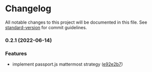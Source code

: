 # Changelog

All notable changes to this project will be documented in this file. See [standard-version](https://github.com/conventional-changelog/standard-version) for commit guidelines.

### 0.2.1 (2022-06-14)


### Features

* implement passport.js mattermost strategy ([e92e2b7](https://github.com/chloyka/passport-mattermost-oauth2/commit/e92e2b7f9cc27c4cf2bc55351f0f262e9c7adf31))
